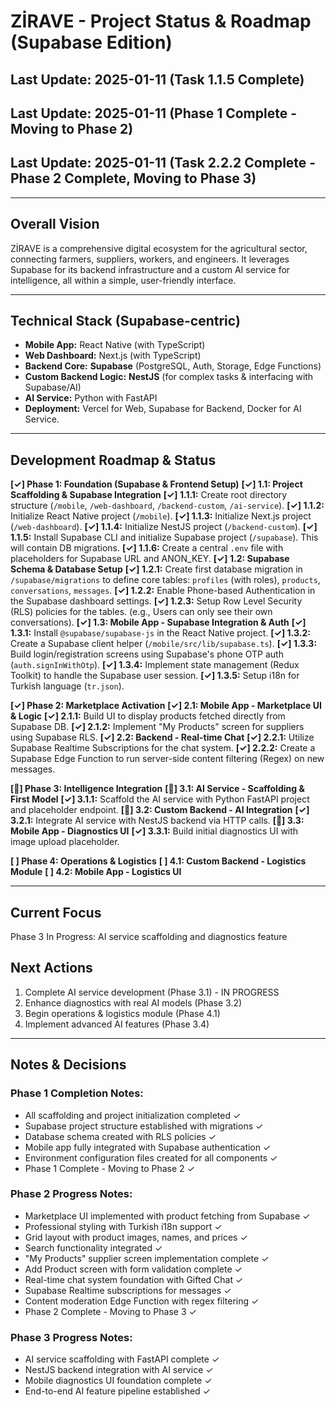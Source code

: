 # ZİRAVE - Project Status & Roadmap (Supabase Edition)

## Last Update: 2025-01-11 (Task 1.1.5 Complete)
## Last Update: 2025-01-11 (Phase 1 Complete - Moving to Phase 2)
## Last Update: 2025-01-11 (Task 2.2.2 Complete - Phase 2 Complete, Moving to Phase 3)

---

## Overall Vision
ZİRAVE is a comprehensive digital ecosystem for the agricultural sector, connecting farmers, suppliers, workers, and engineers. It leverages Supabase for its backend infrastructure and a custom AI service for intelligence, all within a simple, user-friendly interface.

---

## Technical Stack (Supabase-centric)
- **Mobile App:** React Native (with TypeScript)
- **Web Dashboard:** Next.js (with TypeScript)
- **Backend Core:** **Supabase** (PostgreSQL, Auth, Storage, Edge Functions)
- **Custom Backend Logic:** **NestJS** (for complex tasks & interfacing with Supabase/AI)
- **AI Service:** Python with FastAPI
- **Deployment:** Vercel for Web, Supabase for Backend, Docker for AI Service.

---

## Development Roadmap & Status

**[✓] Phase 1: Foundation (Supabase & Frontend Setup)**
    **[✓] 1.1: Project Scaffolding & Supabase Integration**
        **[✓] 1.1.1:** Create root directory structure (`/mobile`, `/web-dashboard`, `/backend-custom`, `/ai-service`).
        **[✓] 1.1.2:** Initialize React Native project (`/mobile`).
        **[✓] 1.1.3:** Initialize Next.js project (`/web-dashboard`).
        **[✓] 1.1.4:** Initialize NestJS project (`/backend-custom`).
        **[✓] 1.1.5:** Install Supabase CLI and initialize Supabase project (`/supabase`). This will contain DB migrations.
        **[✓] 1.1.6:** Create a central `.env` file with placeholders for Supabase URL and ANON_KEY.
    **[✓] 1.2: Supabase Schema & Database Setup**
        **[✓] 1.2.1:** Create first database migration in `/supabase/migrations` to define core tables: `profiles` (with roles), `products`, `conversations`, `messages`.
        **[✓] 1.2.2:** Enable Phone-based Authentication in the Supabase dashboard settings.
        **[✓] 1.2.3:** Setup Row Level Security (RLS) policies for the tables. (e.g., Users can only see their own conversations).
    **[✓] 1.3: Mobile App - Supabase Integration & Auth**
        **[✓] 1.3.1:** Install `@supabase/supabase-js` in the React Native project.
        **[✓] 1.3.2:** Create a Supabase client helper (`/mobile/src/lib/supabase.ts`).
        **[✓] 1.3.3:** Build login/registration screens using Supabase's phone OTP auth (`auth.signInWithOtp`).
        **[✓] 1.3.4:** Implement state management (Redux Toolkit) to handle the Supabase user session.
        **[✓] 1.3.5:** Setup i18n for Turkish language (`tr.json`).

**[✓] Phase 2: Marketplace Activation**
    **[✓] 2.1: Mobile App - Marketplace UI & Logic**
        **[✓] 2.1.1:** Build UI to display products fetched directly from Supabase DB.
        **[✓] 2.1.2:** Implement "My Products" screen for suppliers using Supabase RLS.
    **[✓] 2.2: Backend - Real-time Chat**
        **[✓] 2.2.1:** Utilize Supabase Realtime Subscriptions for the chat system.
        **[✓] 2.2.2:** Create a Supabase Edge Function to run server-side content filtering (Regex) on new messages.

**[🔄] Phase 3: Intelligence Integration**
    **[🔄] 3.1: AI Service - Scaffolding & First Model**
        **[✓] 3.1.1:** Scaffold the AI service with Python FastAPI project and placeholder endpoint.
    **[🔄] 3.2: Custom Backend - AI Integration**
        **[✓] 3.2.1:** Integrate AI service with NestJS backend via HTTP calls.
    **[🔄] 3.3: Mobile App - Diagnostics UI**
        **[✓] 3.3.1:** Build initial diagnostics UI with image upload placeholder.

**[ ] Phase 4: Operations & Logistics**
    **[ ] 4.1: Custom Backend - Logistics Module**
    **[ ] 4.2: Mobile App - Logistics UI**

---

## Current Focus  
Phase 3 In Progress: AI service scaffolding and diagnostics feature

## Next Actions
1. Complete AI service development (Phase 3.1) - IN PROGRESS
2. Enhance diagnostics with real AI models (Phase 3.2)
3. Begin operations & logistics module (Phase 4.1)
4. Implement advanced AI features (Phase 3.4)

---

## Notes & Decisions

### Phase 1 Completion Notes:
- All scaffolding and project initialization completed ✓
- Supabase project structure established with migrations ✓
- Database schema created with RLS policies ✓
- Mobile app fully integrated with Supabase authentication ✓
- Environment configuration files created for all components ✓
- Phase 1 Complete - Moving to Phase 2 ✓

### Phase 2 Progress Notes:
- Marketplace UI implemented with product fetching from Supabase ✓
- Professional styling with Turkish i18n support ✓
- Grid layout with product images, names, and prices ✓
- Search functionality integrated ✓
- "My Products" supplier screen implementation complete ✓
- Add Product screen with form validation complete ✓
- Real-time chat system foundation with Gifted Chat ✓
- Supabase Realtime subscriptions for messages ✓
- Content moderation Edge Function with regex filtering ✓
- Phase 2 Complete - Moving to Phase 3 ✓

### Phase 3 Progress Notes:
- AI service scaffolding with FastAPI complete ✓
- NestJS backend integration with AI service ✓
- Mobile diagnostics UI foundation complete ✓
- End-to-end AI feature pipeline established ✓